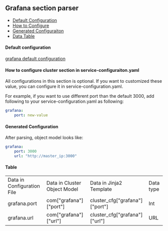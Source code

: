 ## Grafana section parser

- [Default Configuration](#D_Config)
- [How to Configure](#HT_Config)
- [Generated Configuraiton](#G_Config)
- [Data Table](#T_config)

#### Default configuration <a name="D_Config"></a>

[grafana default configuration](grafana.yaml)

#### How to configure cluster section in service-configuraiton.yaml <a name="HT_Config"></a>

All configurations in this section is optional. If you want to customized these value, you can configure it in service-configuration.yaml.

For example, if you want to use different port than the default 3000, add following to your service-configuration.yaml as following:

```yaml
grafana:
    port: new-value
```

#### Generated Configuration <a name="G_Config"></a>

After parsing, object model looks like:

```yaml
grafana:
    port: 3000
    url: "http://master_ip:3000"
```

#### Table <a name="T_Config"></a>

<table>
  
<tr>
    <td>Data in Configuration File</td>
    <td>Data in Cluster Object Model</td>
    <td>Data in Jinja2 Template</td>
    <td>Data type</td>
</tr>
<tr>
    <td>grafana.port</td>
    <td>com["grafana"]["port"]</td>
    <td>cluster_cfg["grafana"]["port"]</td>
    <td>Int</td>
</tr>
<tr>
    <td>grafana.url</td>
    <td>com["grafana"]["url"]</td>
    <td>cluster_cfg["grafana"]["url"]</td>
    <td>URL</td>
</tr>
</table>